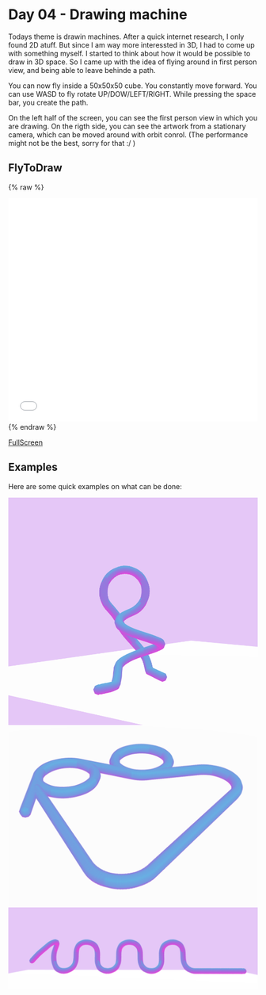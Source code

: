 # Day 04 - Drawing machine

Todays theme is drawin machines. After a quick internet research, I only found 2D atuff. But since I am way more interessted in 3D, I had to come up with something myself.
I started to think about how it would be possible to draw in 3D space. So I came up with the idea of flying around in first person view, and being able to leave behinde a path. 

You can now fly inside a 50x50x50 cube. You constantly move forward. You can use WASD to fly rotate UP/DOW/LEFT/RIGHT. While pressing the space bar, you create the path.

On the left half of the screen, you can see the first person view in which you are drawing. On the rigth side, you can see the artwork from a stationary camera, which can be moved around with orbit conrol. (The performance might not be the best, sorry for that :/ )

## FlyToDraw
{% raw %}
<iframe src="content/day04/flyToDraw/index.html" width="100%" height="450" frameborder="no"></iframe> {% endraw %}

[FullScreen](https://mattsymetry.github.io/GENCG/content/day04/flyToDraw/index.html)

## Examples

Here are some quick examples on what can be done:

![Example Image](content/day04/img1.png)
![Example Image](content/day04/img2.png)
![Example Image](content/day04/img3.png)